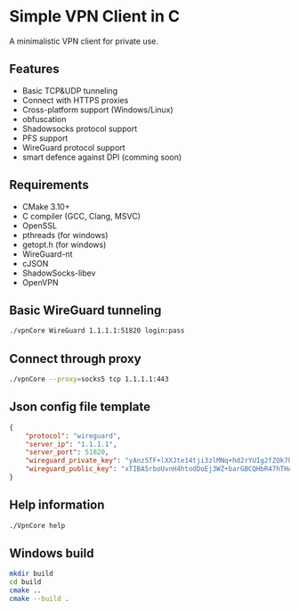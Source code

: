 # Simple VPN Client in C

A minimalistic VPN client for private use.

## Features
- Basic TCP&UDP tunneling
- Connect with HTTPS proxies
- Cross-platform support (Windows/Linux)
- obfuscation
- Shadowsocks protocol support
- PFS support
- WireGuard protocol support
- smart defence against DPI (comming soon)

## Requirements
- CMake 3.10+
- C compiler (GCC, Clang, MSVC)
- OpenSSL
- pthreads (for windows)
- getopt.h (for windows)
- WireGuard-nt
- cJSON
- ShadowSocks-libev
- OpenVPN

## Basic WireGuard tunneling
```bash
./vpnCore WireGuard 1.1.1.1:51820 login:pass
```

## Connect through proxy
```bash
./vpnCore --proxy=socks5 tcp 1.1.1.1:443
```

## Json config file template
```json
{
    "protocol": "wireguard",
    "server_ip": "1.1.1.1",
    "server_port": 51820,
    "wireguard_private_key": "yAnz5TF+lXXJte14tji3zlMNq+hd2rYUIg2fZOk7hKQ=",
    "wireguard_public_key": "xTIBA5rboUvnH4htodDoEj3WZ+barGBCQHbR47hTHA="
}
```

## Help information
```bash
./VpnCore help
```


## Windows build
```bash
mkdir build
cd build
cmake ..
cmake --build .
```

